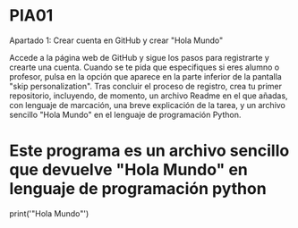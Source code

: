 # PIA01

Apartado 1: Crear cuenta en GitHub y crear "Hola Mundo"

Accede a la página web de GitHub y sigue los pasos para registrarte y crearte una cuenta. Cuando se te pida que especifiques si eres alumno o profesor, pulsa en la opción que aparece en la parte inferior de la pantalla "skip personalization". Tras concluir el proceso de registro, crea tu primer repositorio, incluyendo, de momento, un archivo Readme en el que añadas, con lenguaje de marcación, una breve explicación de la tarea, y un archivo sencillo "Hola Mundo" en el lenguaje de programación Python. 


# Este programa es un archivo sencillo que devuelve "Hola Mundo" en lenguaje de programación python
print('"Hola Mundo"')
